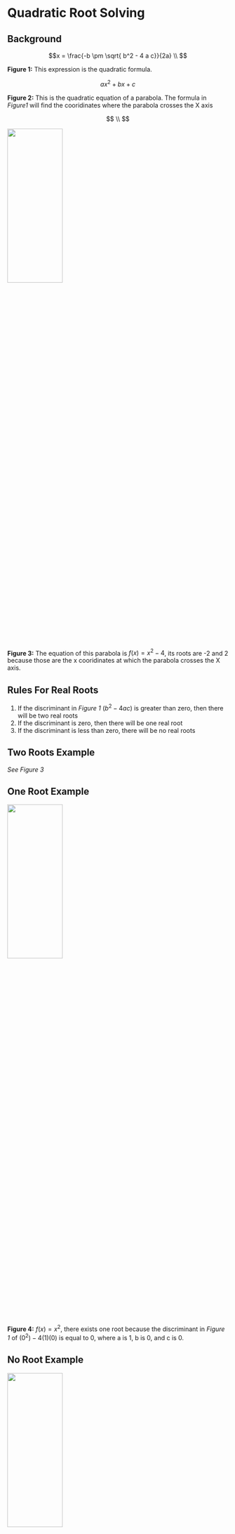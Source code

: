 # Quadratic Root Solving

## Background

$$x = \frac{-b \pm \sqrt{ b^2 - 4 a c}}{2a} \\ $$

**Figure 1:** This expression is the quadratic formula. 

$$ax^2 + bx + c$$

**Figure 2:** This is the quadratic equation of a parabola. The formula in *Figure1* will find the cooridinates where the parabola crosses the X axis

$$ \\ $$

<img src="https://drive.google.com/uc?id=1UBzjwutCArZbiePIewd939Pwic1-t8Jy"  width="50%" height="30%">

**Figure 3:** The equation of this parabola is $f(x) = x^2 - 4$, its roots are -2 and 2 because those are the x cooridinates at which the parabola crosses the X axis.

## Rules For Real Roots
1. If the discriminant in *Figure 1* ($b^2 - 4 a c$) is greater than zero, then there will be two real roots
2. If the discriminant is zero, then there will be one real root
3. If the discriminant is less than zero, there will be no real roots

## Two Roots Example
*See Figure 3*

## One Root Example

<img src="https://drive.google.com/uc?id=1R6V2ltflgc0P1fhChfHnNuCy6ofkrkFs"  width="50%" height="30%">

**Figure 4:** $f(x) = x^2$, there exists one root because the discriminant in *Figure 1* of $(0^2) - 4(1)(0)$ is equal to 0, where a is 1, b is 0, and c is 0.

## No Root Example

<img src="https://drive.google.com/uc?id=1Ei_JmA7r9hmp74Oi5i430-5gpaf_dV8s"  width="50%" height="30%">

**Figure 5:** $f(x) = x^2 + 4$, there exists one root because the discriminant in *Figure 1* of $(0^2) - 4(1)(4)$ is less than 0, where a is 1, b is 0, and c is 4.


# Usage
